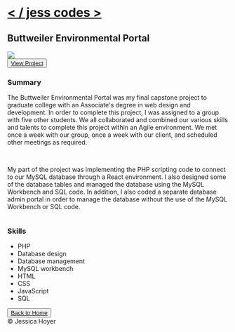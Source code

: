 <!DOCTYPE html>
<head>
<!-- 
	Author: Jessica Hoyer
	Date: 6/10/20
	File: index.html
-->

<meta charset="utf-8" />
<meta name="viewport" content="width=device-width, initial-scale=1, user-scalable=no" />

<!-- my stylesheets -->
<link rel="stylesheet" href="reset.css" />
<link rel="stylesheet" href="main.css" />

<!-- font awesome -->
<script src="https://use.fortawesome.com/eddcda57.js"></script>

<title>Jess Codes</title>

</head>
<body>

<header>
<a href="top"></a>
<!--
<nav>
	<ul>
		<li>JESS CODES</li>
		<li><a href="#top">Home</a></li>
		<li><a href="#projects">Projects</a></li>
		<li><a href="#contact">Contact</a></li>
	</ul>
</nav>
-->

</header>

<div id="wrapper">

<h1><a href="index.html">&lt; / jess codes &gt;</a></h1>

<div id="projects">

<h2>Buttweiler Environmental Portal</h2>


<img src="images/01.jpg" class="projectimg"/>

<div class="projectbtn">
<button><a href="https://buttweiler-environmental.com/portal" target="_blank">View Project</a></button>
</div>

<div class="row">
<div class="column">
	<h3>Summary</h3>
	<p>The Buttweiler Environmental Portal was my final capstone project to graduate college with an Associate's degree in web design and development. In order to complete this project, I was assigned to a group with five other students. We all collaborated and combined our various skills and talents to complete this project within an Agile environment. We met once a week with our group, once a week with our client, and scheduled other meetings as required.</p>
	<br/>
	<p>My part of the project was implementing the PHP scripting code to connect to our MySQL database through a React environment. I also designed some of the database tables and managed the database using the MySQL Workbench and SQL code. In addition, I also coded a separate database admin portal in order to manage the database without the use of the MySQL Workbench or SQL code.</p>
</div>

<div class="column">
	<h3>Skills</h3>
	<p><ul><li> PHP
	</li><li> Database design
	</li><li> Database management
	</li><li> MySQL workbench
	</li><li> HTML
	</li><li> CSS
	</li><li> JavaScript
	</li><li> SQL
	</li></ul></p>
</div>
</div>

</div>


<div class="projectbtn">
<button><a href="index.html">Back to Home</a></button>
</div>

</div>

<footer>
&copy; Jessica Hoyer
</footer>

</body>
</html>
